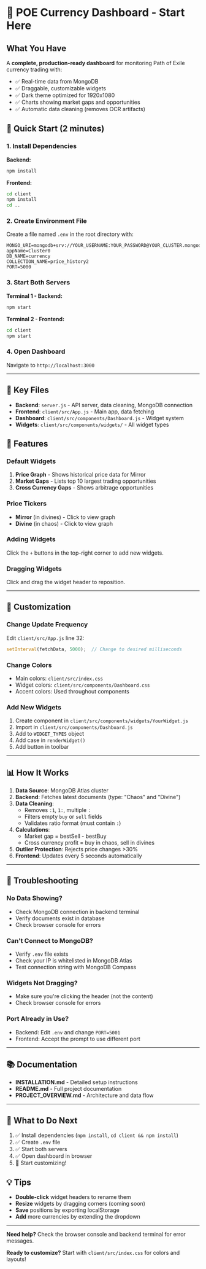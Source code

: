 # 🚀 POE Currency Dashboard - Start Here

## What You Have

A **complete, production-ready dashboard** for monitoring Path of Exile currency trading with:
- ✅ Real-time data from MongoDB
- ✅ Draggable, customizable widgets  
- ✅ Dark theme optimized for 1920x1080
- ✅ Charts showing market gaps and opportunities
- ✅ Automatic data cleaning (removes OCR artifacts)

## 🏃 Quick Start (2 minutes)

### 1. Install Dependencies

**Backend:**
```bash
npm install
```

**Frontend:**
```bash
cd client
npm install
cd ..
```

### 2. Create Environment File

Create a file named `.env` in the root directory with:

```
MONGO_URI=mongodb+srv://YOUR_USERNAME:YOUR_PASSWORD@YOUR_CLUSTER.mongodb.net/?appName=Cluster0
DB_NAME=currency
COLLECTION_NAME=price_history2
PORT=5000
```

### 3. Start Both Servers

**Terminal 1 - Backend:**
```bash
npm start
```

**Terminal 2 - Frontend:**
```bash
cd client
npm start
```

### 4. Open Dashboard

Navigate to `http://localhost:3000`

---

## 📁 Key Files

- **Backend**: `server.js` - API server, data cleaning, MongoDB connection
- **Frontend**: `client/src/App.js` - Main app, data fetching
- **Dashboard**: `client/src/components/Dashboard.js` - Widget system
- **Widgets**: `client/src/components/widgets/` - All widget types

## 🎨 Features

### Default Widgets
1. **Price Graph** - Shows historical price data for Mirror
2. **Market Gaps** - Lists top 10 largest trading opportunities
3. **Cross Currency Gaps** - Shows arbitrage opportunities

### Price Tickers
- **Mirror** (in divines) - Click to view graph
- **Divine** (in chaos) - Click to view graph

### Adding Widgets
Click the `+` buttons in the top-right corner to add new widgets.

### Dragging Widgets
Click and drag the widget header to reposition.

---

## 🔧 Customization

### Change Update Frequency
Edit `client/src/App.js` line 32:
```javascript
setInterval(fetchData, 5000);  // Change to desired milliseconds
```

### Change Colors
- Main colors: `client/src/index.css`
- Widget colors: `client/src/components/Dashboard.css`
- Accent colors: Used throughout components

### Add New Widgets
1. Create component in `client/src/components/widgets/YourWidget.js`
2. Import in `client/src/components/Dashboard.js`
3. Add to `WIDGET_TYPES` object
4. Add case in `renderWidget()`
5. Add button in toolbar

---

## 📊 How It Works

1. **Data Source**: MongoDB Atlas cluster
2. **Backend**: Fetches latest documents (type: "Chaos" and "Divine")
3. **Data Cleaning**: 
   - Removes `:1`, `1:`, multiple `:` 
   - Filters empty `buy` or `sell` fields
   - Validates ratio format (must contain `:`)
4. **Calculations**:
   - Market gap = bestSell - bestBuy
   - Cross currency profit = buy in chaos, sell in divines
5. **Outlier Protection**: Rejects price changes >30%
6. **Frontend**: Updates every 5 seconds automatically

---

## 🐛 Troubleshooting

### No Data Showing?
- Check MongoDB connection in backend terminal
- Verify documents exist in database
- Check browser console for errors

### Can't Connect to MongoDB?
- Verify `.env` file exists
- Check your IP is whitelisted in MongoDB Atlas
- Test connection string with MongoDB Compass

### Widgets Not Dragging?
- Make sure you're clicking the header (not the content)
- Check browser console for errors

### Port Already in Use?
- Backend: Edit `.env` and change `PORT=5001`
- Frontend: Accept the prompt to use different port

---

## 📚 Documentation

- **INSTALLATION.md** - Detailed setup instructions
- **README.md** - Full project documentation
- **PROJECT_OVERVIEW.md** - Architecture and data flow

---

## 🎯 What to Do Next

1. ✅ Install dependencies (`npm install`, `cd client && npm install`)
2. ✅ Create `.env` file
3. ✅ Start both servers
4. ✅ Open dashboard in browser
5. 🎉 Start customizing!

## 💡 Tips

- **Double-click** widget headers to rename them
- **Resize** widgets by dragging corners (coming soon)
- **Save** positions by exporting localStorage
- **Add** more currencies by extending the dropdown

---

**Need help?** Check the browser console and backend terminal for error messages.

**Ready to customize?** Start with `client/src/index.css` for colors and layouts!

